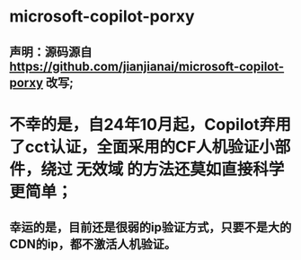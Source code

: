 # microsoft-copilot-porxy

## 声明：源码源自 https://github.com/jianjianai/microsoft-copilot-porxy 改写;

# 不幸的是，自24年10月起，Copilot弃用了cct认证，全面采用的CF人机验证小部件，绕过 无效域 的方法还莫如直接科学更简单；
## 幸运的是，目前还是很弱的ip验证方式，只要不是大的CDN的ip，都不激活人机验证。
